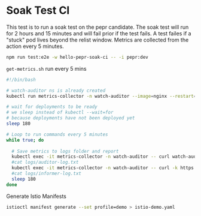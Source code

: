 # Soak Test CI           

This test is to run a soak test on the pepr candidate. 
The soak test will run for 2 hours and 15 minutes and will fail prior if the test fails. A test failes if a "stuck" pod lives beyond the relist window. Metrics are collected from the action every 5 minutes.


```bash
npm run test:e2e -w hello-pepr-soak-ci -- -i pepr:dev 
```

`get-metrics.sh` run every 5 mins
```bash
#!/bin/bash

# watch-auditor ns is already created
kubectl run metrics-collector -n watch-auditor --image=nginx --restart=Never

# wait for deployments to be ready
# we sleep instead of kubectl --wait=for
# because deployments have not been deployed yet
sleep 180

# Loop to run commands every 5 minutes
while true; do
  
  # Save metrics to logs folder and report
  kubectl exec -it metrics-collector -n watch-auditor -- curl watch-auditor:8080/metrics # >> logs/auditor-log.txt
  #cat logs/auditor-log.txt
  kubectl exec -it metrics-collector -n watch-auditor -- curl -k https://pepr-soak-ci-watcher.pepr-system.svc.cluster.local/metrics # >> logs/informer-log.txt
  #cat logs/informer-log.txt
  sleep 180
done
```

Generate Istio Manifests

```bash
istioctl manifest generate --set profile=demo > istio-demo.yaml
```
